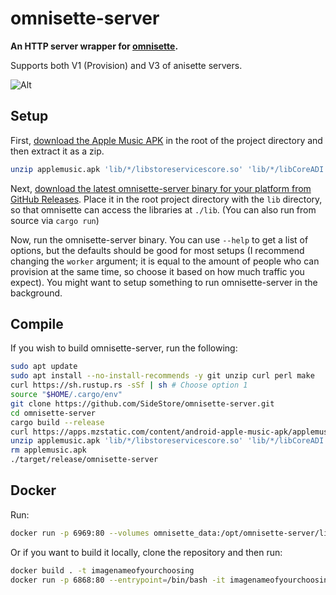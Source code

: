 # omnisette-server

**An HTTP server wrapper for [omnisette](https://github.com/SideStore/apple-private-apis).**

Supports both V1 (Provision) and V3 of anisette servers.

![Alt](https://repobeats.axiom.co/api/embed/f63664cd6a9a808ffcf3336001087d474ddb86f4.svg "Repobeats analytics image")

## Setup

First, [download the Apple Music APK](https://apps.mzstatic.com/content/android-apple-music-apk/applemusic.apk) in the root of the project directory and then extract it as a zip.

```bash
unzip applemusic.apk 'lib/*/libstoreservicescore.so' 'lib/*/libCoreADI.so'
```

Next, [download the latest omnisette-server binary for your platform from GitHub Releases](https://github.com/SideStore/omnisette-server/releases). Place it in the root project directory with the `lib`
directory, so that omnisette can access the libraries at `./lib`. (You can also run from source via `cargo run`)

Now, run the omnisette-server binary. You can use `--help` to get a list of options, but the defaults should be good for most setups (I recommend changing the `worker` argument; it is equal to the
amount of people who can provision at the same time, so choose it based on how much traffic you expect). You might want to setup something to run omnisette-server in the background.

## Compile

If you wish to build omnisette-server, run the following:

```bash
sudo apt update
sudo apt install --no-install-recommends -y git unzip curl perl make
curl https://sh.rustup.rs -sSf | sh # Choose option 1
source "$HOME/.cargo/env"
git clone https://github.com/SideStore/omnisette-server.git
cd omnisette-server
cargo build --release
curl https://apps.mzstatic.com/content/android-apple-music-apk/applemusic.apk -O
unzip applemusic.apk 'lib/*/libstoreservicescore.so' 'lib/*/libCoreADI.so'
rm applemusic.apk
./target/release/omnisette-server
```

## Docker

Run:

```bash
docker run -p 6969:80 --volumes omnisette_data:/opt/omnisette-server/lib REPLACETHISWITHPULICIMAGE
```

Or if you want to build it locally, clone the repository and then run:

```bash
docker build . -t imagenameofyourchoosing
docker run -p 6868:80 --entrypoint=/bin/bash -it imagenameofyourchoosing
```
